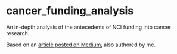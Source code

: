 # cancer_funding_analysis
An in-depth analysis of the antecedents of NCI funding into cancer research.

Based on an [article posted on Medium](https://medium.com/@bbbbrrrzzt/a-look-at-the-numbers-a4f7dac400a8), also authored by me.
